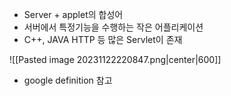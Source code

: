 - Server + applet의 합성어
- 서버에서 특정기능을 수행하는 작은 어플리케이션
- C++, JAVA HTTP 등 많은 Servlet이 존재

![[Pasted image 20231122220847.png|center|600]]
- google definition 참고